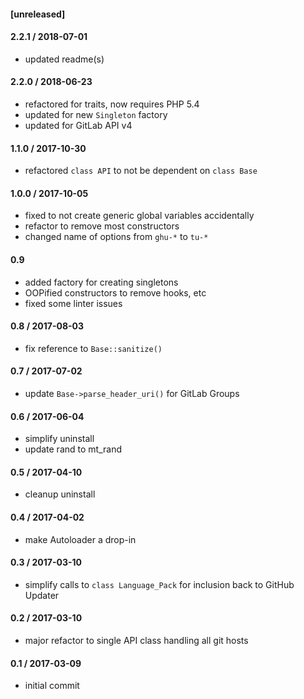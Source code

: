 #### [unreleased]

#### 2.2.1 / 2018-07-01
* updated readme(s)

#### 2.2.0 / 2018-06-23
* refactored for traits, now requires PHP 5.4
* updated for new `Singleton` factory
* updated for GitLab API v4

#### 1.1.0 / 2017-10-30
* refactored `class API` to not be dependent on `class Base`

#### 1.0.0 / 2017-10-05
* fixed to not create generic global variables accidentally
* refactor to remove most constructors
* changed name of options from `ghu-*` to `tu-*`

#### 0.9
* added factory for creating singletons
* OOPified constructors to remove hooks, etc
* fixed some linter issues

#### 0.8 / 2017-08-03
* fix reference to `Base::sanitize()`

#### 0.7 / 2017-07-02
* update `Base->parse_header_uri()` for GitLab Groups

#### 0.6 / 2017-06-04
* simplify uninstall
* update rand to mt_rand

#### 0.5 / 2017-04-10
* cleanup uninstall

#### 0.4 / 2017-04-02
* make Autoloader a drop-in

#### 0.3 / 2017-03-10
* simplify calls to `class Language_Pack` for inclusion back to GitHub Updater

#### 0.2 / 2017-03-10
* major refactor to single API class handling all git hosts

#### 0.1 / 2017-03-09
* initial commit
